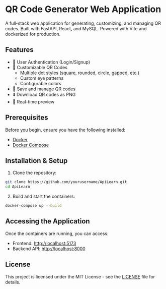 # QR Code Generator Web Application

A full-stack web application for generating, customizing, and managing QR codes. Built with FastAPI, React, and MySQL. Powered with Vite and dockerized for production.

## Features

- 🔐 User Authentication (Login/Signup)
- 🎨 Customizable QR Codes
  - Multiple dot styles (square, rounded, circle, gapped, etc.)
  - Custom eye patterns
  - Configurable colors
- 💾 Save and manage QR codes
- ⬇️ Download QR codes as PNG
- 🎯 Real-time preview

## Prerequisites

Before you begin, ensure you have the following installed:
- [Docker](https://www.docker.com/get-started)
- [Docker Compose](https://docs.docker.com/compose/install/)

## Installation & Setup

1. Clone the repository:
```bash
git clone https://github.com/yourusername/ApiLearn.git
cd ApiLearn
```

2. Build and start the containers:
```bash
docker-compose up --build
```

## Accessing the Application

Once the containers are running, you can access:

- Frontend: [http://localhost:5173](http://localhost:5173)
- Backend API: [http://localhost:8000](http://localhost:8000)

## License

This project is licensed under the MIT License - see the [LICENSE](LICENSE) file for details.
